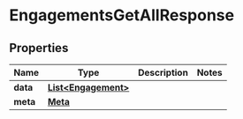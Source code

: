 

# EngagementsGetAllResponse


## Properties

| Name | Type | Description | Notes |
|------------ | ------------- | ------------- | -------------|
|**data** | [**List&lt;Engagement&gt;**](Engagement.md) |  |  |
|**meta** | [**Meta**](Meta.md) |  |  |



